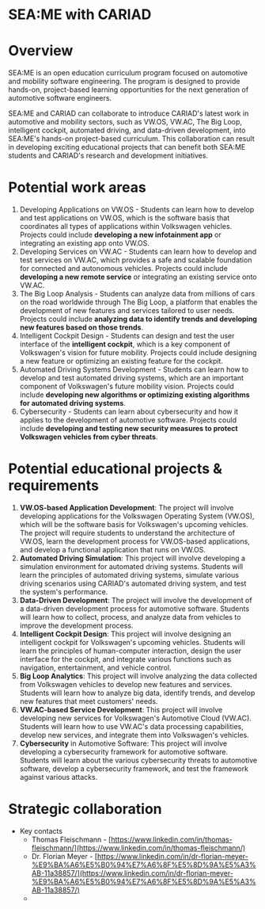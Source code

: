 # SEA:ME with CARIAD


# Overview

SEA:ME is an open education curriculum program focused on automotive and mobility software engineering. The program is designed to provide hands-on, project-based learning opportunities for the next generation of automotive software engineers.

SEA:ME and CARIAD can collaborate to introduce CARIAD's latest work in automotive and mobility sectors, such as VW.OS, VW.AC, The Big Loop, intelligent cockpit, automated driving, and data-driven development, into SEA:ME's hands-on project-based curriculum. This collaboration can result in developing exciting educational projects that can benefit both SEA:ME students and CARIAD's research and development initiatives.


# Potential work areas



1. Developing Applications on VW.OS - Students can learn how to develop and test applications on VW.OS, which is the software basis that coordinates all types of applications within Volkswagen vehicles. Projects could include **developing a new infotainment app** or integrating an existing app onto VW.OS.
2. Developing Services on VW.AC - Students can learn how to develop and test services on VW.AC, which provides a safe and scalable foundation for connected and autonomous vehicles. Projects could include **developing a new remote service** or integrating an existing service onto VW.AC.
3. The Big Loop Analysis - Students can analyze data from millions of cars on the road worldwide through The Big Loop, a platform that enables the development of new features and services tailored to user needs. Projects could include **analyzing data to identify trends and developing new features based on those trends**.
4. Intelligent Cockpit Design - Students can design and test the user interface of the **intelligent cockpit**, which is a key component of Volkswagen's vision for future mobility. Projects could include designing a new feature or optimizing an existing feature for the cockpit.
5. Automated Driving Systems Development - Students can learn how to develop and test automated driving systems, which are an important component of Volkswagen's future mobility vision. Projects could include **developing new algorithms or optimizing existing algorithms for automated driving systems**.
6. Cybersecurity - Students can learn about cybersecurity and how it applies to the development of automotive software. Projects could include **developing and testing new security measures to protect Volkswagen vehicles from cyber threats**.


# Potential educational projects & requirements



1. **VW.OS-based Application Development**: The project will involve developing applications for the Volkswagen Operating System (VW.OS), which will be the software basis for Volkswagen's upcoming vehicles. The project will require students to understand the architecture of VW.OS, learn the development process for VW.OS-based applications, and develop a functional application that runs on VW.OS.
2. **Automated Driving Simulation**: This project will involve developing a simulation environment for automated driving systems. Students will learn the principles of automated driving systems, simulate various driving scenarios using CARIAD's automated driving system, and test the system's performance. 
3. **Data-Driven Development**: The project will involve the development of a data-driven development process for automotive software. Students will learn how to collect, process, and analyze data from vehicles to improve the development process. 
4. **Intelligent Cockpit Design**: This project will involve designing an intelligent cockpit for Volkswagen's upcoming vehicles. Students will learn the principles of human-computer interaction, design the user interface for the cockpit, and integrate various functions such as navigation, entertainment, and vehicle control.
5. **Big Loop Analytics**: This project will involve analyzing the data collected from Volkswagen vehicles to develop new features and services. Students will learn how to analyze big data, identify trends, and develop new features that meet customers' needs. 
6. **VW.AC-based Service Development**: This project will involve developing new services for Volkswagen's Automotive Cloud (VW.AC). Students will learn how to use VW.AC's data processing capabilities, develop new services, and integrate them into Volkswagen's vehicles. 
7. **Cybersecurity** in Automotive Software: This project will involve developing a cybersecurity framework for automotive software. Students will learn about the various cybersecurity threats to automotive software, develop a cybersecurity framework, and test the framework against various attacks.


# Strategic collaboration



* Key contacts
    * Thomas Fleischmann - [https://www.linkedin.com/in/thomas-fleischmann/](https://www.linkedin.com/in/thomas-fleischmann/)
    * Dr. Florian Meyer - [https://www.linkedin.com/in/dr-florian-meyer-%E9%BA%A6%E5%B0%94%E7%A6%8F%E5%8D%9A%E5%A3%AB-11a38857/](https://www.linkedin.com/in/dr-florian-meyer-%E9%BA%A6%E5%B0%94%E7%A6%8F%E5%8D%9A%E5%A3%AB-11a38857/)
    * 